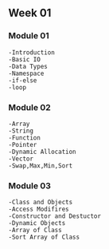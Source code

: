 ## Week 01

### Module 01
``` 
-Introduction
-Basic IO
-Data Types
-Namespace
-if-else
-loop
```
### Module 02
```
-Array
-String
-Function
-Pointer
-Dynamic Allocation
-Vector
-Swap,Max,Min,Sort
```
### Module 03
```
-Class and Objects
-Access Modifires
-Constructor and Destuctor
-Dynamic Objects
-Array of Class
-Sort Array of Class
```